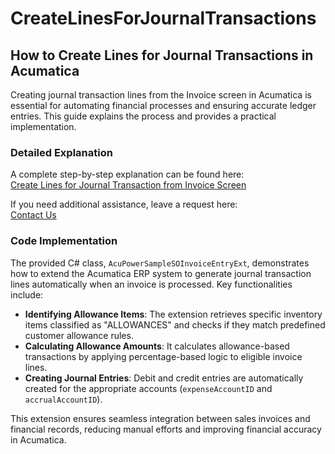 # CreateLinesForJournalTransactions

## How to Create Lines for Journal Transactions in Acumatica

Creating journal transaction lines from the Invoice screen in Acumatica is essential for automating financial processes and ensuring accurate ledger entries. This guide explains the process and provides a practical implementation.

### Detailed Explanation  
A complete step-by-step explanation can be found here:  
[Create Lines for Journal Transaction from Invoice Screen](https://blog.zaletskyy.com/post/2025/02/17/create-lines-for-journal-transaction-from-invoice-screen)  

If you need additional assistance, leave a request here:  
[Contact Us](https://acupowererp.com/contact-us)  

### Code Implementation  

The provided C# class, `AcuPowerSampleSOInvoiceEntryExt`, demonstrates how to extend the Acumatica ERP system to generate journal transaction lines automatically when an invoice is processed. Key functionalities include:  

- **Identifying Allowance Items**: The extension retrieves specific inventory items classified as "ALLOWANCES" and checks if they match predefined customer allowance rules.  
- **Calculating Allowance Amounts**: It calculates allowance-based transactions by applying percentage-based logic to eligible invoice lines.  
- **Creating Journal Entries**: Debit and credit entries are automatically created for the appropriate accounts (`expenseAccountID` and `accrualAccountID`).  

This extension ensures seamless integration between sales invoices and financial records, reducing manual efforts and improving financial accuracy in Acumatica.  
